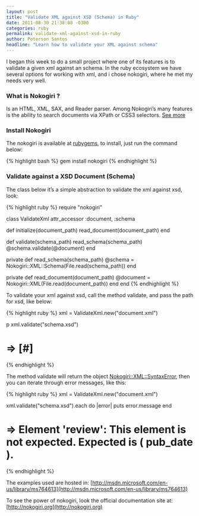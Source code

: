 ```yaml
---
layout: post
title: "Validate XML against XSD (Schema) in Ruby"
date: 2011-08-30 21:38:08 -0300
categories: ruby
permalink: validate-xml-against-xsd-in-ruby
author: Peterson Santos
headline: "Learn how to validate your XML against schema"
---
```


I began this week to do a small project where one of its features is to validate a given xml against an schema. In the ruby ecosystem we have several options for working with xml, and i chose nokogiri, where he met my needs very well.

### What is Nokogiri ?

Is an HTML, XML, SAX, and Reader parser. Among Nokogiri’s many features is the ability to search documents via XPath or CSS3 selectors. [See more](http://nokogiri.org/Nokogiri.html)

### Install Nokogiri

The nokogiri is available at [rubygems](http://rubygems.org/gems/nokogiri), to install, just run the command below:

{% highlight bash %}
gem install nokogiri
{% endhighlight %}

### Validate against a XSD Document (Schema)

The class below it’s a simple abstraction to validate the xml against xsd, look:

{% highlight ruby %}
require "nokogiri"

class ValidateXml
  attr_accessor :document, :schema

  def initialize(document_path)
    read_document(document_path)
  end

  def validate(schema_path)
    read_schema(schema_path)
    @schema.validate(@document)
  end

  private
  def read_schema(schema_path)
    @schema = Nokogiri::XML::Schema(File.read(schema_path))
  end

  private
  def read_document(document_path)
    @document = Nokogiri::XML(File.read(document_path))
  end
end
{% endhighlight %}

To validate your xml against xsd, call the method validate, and pass the path for xsd, like below:

{% highlight ruby %}
xml = ValidateXml.new("document.xml")

p xml.validate("schema.xsd")
# => [#]
{% endhighlight %}

The method validate will return the object [Nokogiri::XML::SyntaxError](http://nokogiri.rubyforge.org/nokogiri/Nokogiri/XML/SyntaxError.html), then you can iterate through error messages, like this:

{% highlight ruby %}
xml = ValidateXml.new("document.xml")

xml.validate("schema.xsd").each do |error|
  puts error.message
end
# => Element 'review': This element is not expected. Expected is ( pub_date ).
{% endhighlight %}

The examples used are hosted in: [http://msdn.microsoft.com/en-us/library/ms764613](http://msdn.microsoft.com/en-us/library/ms764613)

To see the power of nokogiri, look the official documentation site at: [http://nokogiri.org](http://nokogiri.org)
